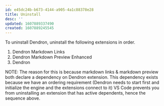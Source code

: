 ```yaml
---
id: e45dc24b-b673-4144-a905-4a1c88378e28
title: Uninstall
desc: ''
updated: 1607889337490
created: 1607889245545
---
```

To uninstall Dendron, uninstall the following extensions in order.

1. Dendron Markdown Links
2. Dendron Markdown Preview Enhanced
3. Dendron

NOTE: The reason for this is because markdown links & markdown preview both declare a dependency on Dendron extension. This dependency exists because we have an ordering requirement (Dendron needs to start first and initialize the engine and the extensions connect to it) VS Code prevents you from uninstalling an extension that has active dependents, hence the sequence above. 

